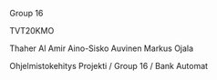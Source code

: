 Group 16

TVT20KMO 

Thaher Al Amir 
Aino-Sisko Auvinen 
Markus Ojala 

Ohjelmistokehitys Projekti / Group 16 / Bank Automat
